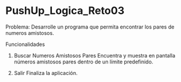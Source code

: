 # PushUp_Logica_Reto03
Problema:
Desarrolle un programa que permita encontrar los pares de numeros amistosos.

Funcionalidades
1. Buscar Numeros Amistosos Pares
Encuentra y muestra en pantalla números amistosos pares dentro de un límite predefinido.

2. Salir
Finaliza la aplicación.
